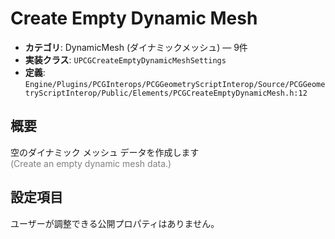 # Create Empty Dynamic Mesh

- **カテゴリ**: DynamicMesh (ダイナミックメッシュ) — 9件
- **実装クラス**: `UPCGCreateEmptyDynamicMeshSettings`
- **定義**: `Engine/Plugins/PCGInterops/PCGGeometryScriptInterop/Source/PCGGeometryScriptInterop/Public/Elements/PCGCreateEmptyDynamicMesh.h:12`

## 概要

空のダイナミック メッシュ データを作成します<br><span style='color:gray'>(Create an empty dynamic mesh data.)</span>

## 設定項目


ユーザーが調整できる公開プロパティはありません。
